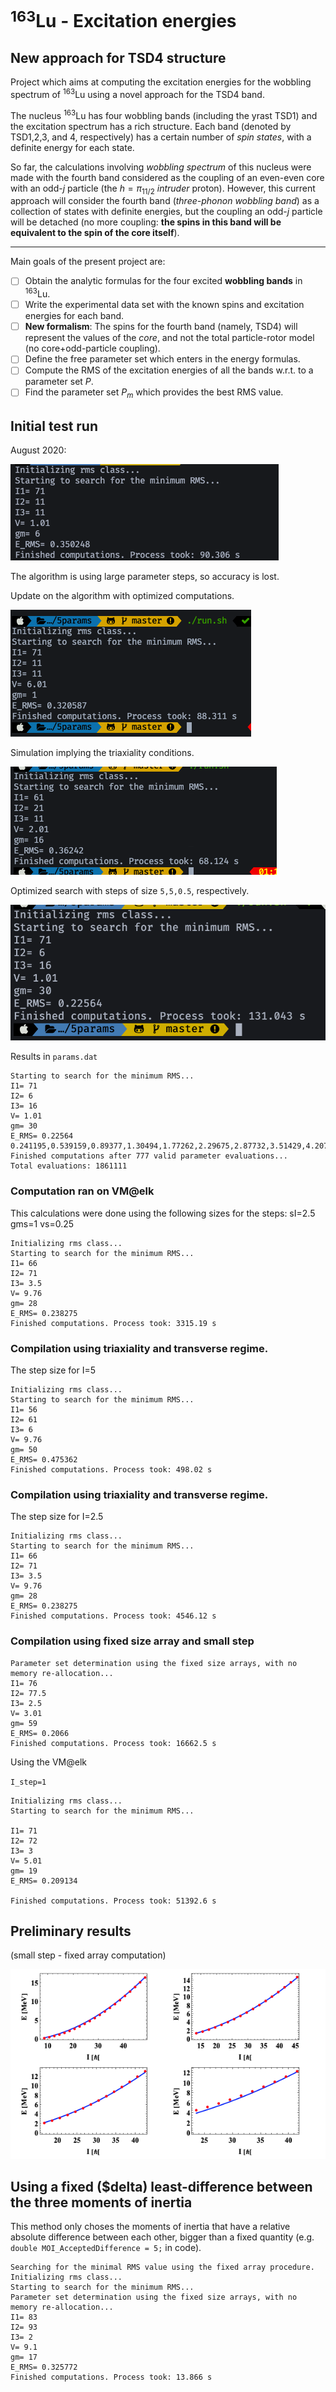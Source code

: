 # $^{163}$Lu - Excitation energies
## New approach for TSD4 structure

Project which aims at computing the excitation energies for the wobbling spectrum of $^{163}$Lu using a novel approach for the TSD4 band.

The nucleus $^{163}$Lu has four wobbling bands (including the yrast TSD1) and the excitation spectrum has a rich structure. Each band (denoted by TSD1,2,3, and 4, respectively) has a certain number of *spin states*, with a definite energy for each state.

So far, the calculations involving *wobbling spectrum* of this nucleus were made with the fourth band considered as the coupling of an even-even core with an odd-$j$ particle (the $h=\pi_{11/2}$ *intruder* proton). However, this current approach will consider the fourth band (*three-phonon wobbling band*) as a collection of states with definite energies, but the coupling an odd-$j$ particle will be detached (no more coupling: **the spins in this band will be equivalent to the spin of the core itself**).

___

Main goals of the present project are:

- [ ] Obtain the analytic formulas for the four excited **wobbling bands** in $^{163}$Lu.
- [ ] Write the experimental data set with the known spins and excitation energies for each band.
- [ ] **New formalism**: The spins for the fourth band (namely, TSD4) will represent the values of the *core*, and not the total particle-rotor model (no core+odd-particle coupling).
- [ ] Define the free parameter set which enters in the energy formulas.
- [ ] Compute the RMS of the excitation energies of all the bands w.r.t. to a parameter set $P$.
- [ ] Find the parameter set $P_m$ which provides the best RMS value.

## Initial test run

August 2020:

![](./reports/2020-08-21-17-10-10.png)

The algorithm is using large parameter steps, so accuracy is lost.

Update on the algorithm with optimized computations.

![](./reports/2020-08-22-13-07-58.png)

Simulation implying the triaxiality conditions.

![](./reports/2020-08-22-13-25-53.png)

Optimized search with steps of size `5,5,0.5`, respectively.

![](./reports/2020-08-23-11-20-38.png)

Results in `params.dat`

```
Starting to search for the minimum RMS...
I1= 71
I2= 6
I3= 16
V= 1.01
gm= 30
E_RMS= 0.22564
0.241195,0.539159,0.89377,1.30494,1.77262,2.29675,2.87732,3.51429,4.20766,4.95741,5.76353,6.62601,7.54485,8.52005,9.55159,10.6395,11.7837,12.9843,14.2412,15.5545,16.9241,1.17339,1.62007,2.12254,2.68084,3.29503,3.96515,4.69124,5.47334,6.31148,7.20569,8.156,9.16242,10.225,11.3437,12.5186,13.7497,15.037,1.9352,2.47246,3.06494,3.71275,4.41601,5.17482,5.98927,6.85943,7.78537,8.76714,9.8048,10.8984,12.0479,13.2535,3.85393,4.57549,5.35342,6.18772,7.07839,8.0254,9.02877,10.0885,11.2046,12.377,
Finished computations after 777 valid parameter evaluations...
Total evaluations: 1861111
```

### Computation ran on VM@elk

This calculations were done using the following sizes for the steps:
sI=2.5
gms=1
vs=0.25

```
Initializing rms class...
Starting to search for the minimum RMS...
I1= 66
I2= 71
I3= 3.5
V= 9.76
gm= 28
E_RMS= 0.238275
Finished computations. Process took: 3315.19 s
```

### Compilation using triaxiality and transverse regime.

The step size for I=5

```
Initializing rms class...
Starting to search for the minimum RMS...
I1= 56
I2= 61
I3= 6
V= 9.76
gm= 50
E_RMS= 0.475362
Finished computations. Process took: 498.02 s
```

### Compilation using triaxiality and transverse regime.

The step size for I=2.5

```
Initializing rms class...
Starting to search for the minimum RMS...
I1= 66
I2= 71
I3= 3.5
V= 9.76
gm= 28
E_RMS= 0.238275
Finished computations. Process took: 4546.12 s
```

### Compilation using fixed size array and small step

```
Parameter set determination using the fixed size arrays, with no memory re-allocation...
I1= 76
I2= 77.5
I3= 2.5
V= 3.01
gm= 59
E_RMS= 0.2066
Finished computations. Process took: 16662.5 s
```

Using the VM@elk

`I_step=1`

```
Initializing rms class...
Starting to search for the minimum RMS...

I1= 71
I2= 72
I3= 3
V= 5.01
gm= 19
E_RMS= 0.209134

Finished computations. Process took: 51392.6 s
```

## Preliminary results

(small step - fixed array computation)

![](./Reports/2020-08-27-06-29-11.png)

## Using a fixed ($delta) least-difference between the three moments of inertia

This method only choses the moments of inertia that have a relative absolute difference between each other, bigger than a fixed quantity (e.g. `double MOI_AcceptedDifference = 5;` in code).

```
Searching for the minimal RMS value using the fixed array procedure.
Initializing rms class...
Starting to search for the minimum RMS...
Parameter set determination using the fixed size arrays, with no memory re-allocation...
I1= 83
I2= 93
I3= 2
V= 9.1
gm= 17
E_RMS= 0.325772
Finished computations. Process took: 13.866 s
```